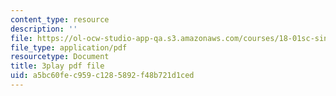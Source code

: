 ```yaml
---
content_type: resource
description: ''
file: https://ol-ocw-studio-app-qa.s3.amazonaws.com/courses/18-01sc-single-variable-calculus-fall-2010/a5bc60fec959c1285892f48b721d1ced_7K1sB05pE0A.pdf
file_type: application/pdf
resourcetype: Document
title: 3play pdf file
uid: a5bc60fe-c959-c128-5892-f48b721d1ced
---
```

